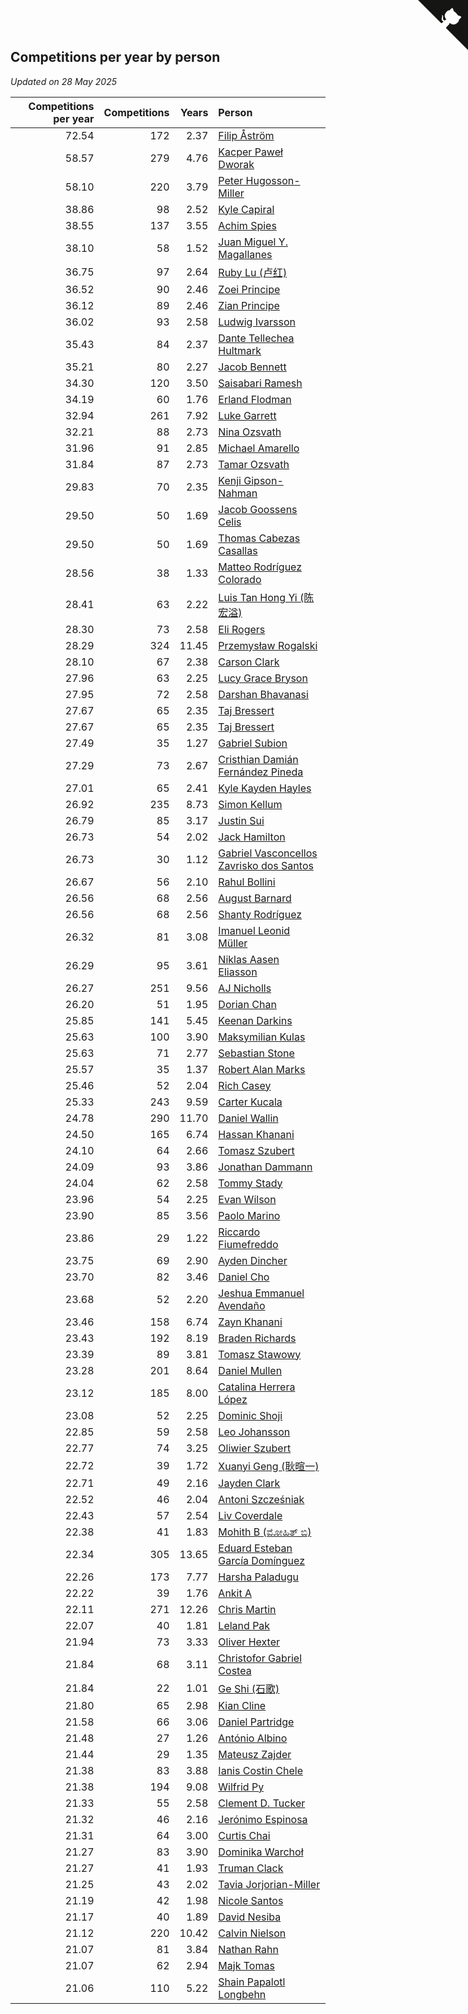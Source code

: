 ## Competitions per year by person

*Updated on 28 May 2025*

| Competitions per year | Competitions | Years | Person |
| ---: | ---: | ---: | :--- |
| 72.54 | 172 | 2.37 | [Filip Åström](https://www.worldcubeassociation.org/persons/2023ASTR01) |
| 58.57 | 279 | 4.76 | [Kacper Paweł Dworak](https://www.worldcubeassociation.org/persons/2020DWOR01) |
| 58.10 | 220 | 3.79 | [Peter Hugosson-Miller](https://www.worldcubeassociation.org/persons/2021HUGO01) |
| 38.86 | 98 | 2.52 | [Kyle Capiral](https://www.worldcubeassociation.org/persons/2022CAPI02) |
| 38.55 | 137 | 3.55 | [Achim Spies](https://www.worldcubeassociation.org/persons/2021SPIE01) |
| 38.10 | 58 | 1.52 | [Juan Miguel Y. Magallanes](https://www.worldcubeassociation.org/persons/2023MAGA09) |
| 36.75 | 97 | 2.64 | [Ruby Lu (卢红)](https://www.worldcubeassociation.org/persons/2022LURU01) |
| 36.52 | 90 | 2.46 | [Zoei Principe](https://www.worldcubeassociation.org/persons/2022PRIN09) |
| 36.12 | 89 | 2.46 | [Zian Principe](https://www.worldcubeassociation.org/persons/2022PRIN08) |
| 36.02 | 93 | 2.58 | [Ludwig Ivarsson](https://www.worldcubeassociation.org/persons/2022IVAR01) |
| 35.43 | 84 | 2.37 | [Dante Tellechea Hultmark](https://www.worldcubeassociation.org/persons/2023HULT01) |
| 35.21 | 80 | 2.27 | [Jacob Bennett](https://www.worldcubeassociation.org/persons/2023BENN04) |
| 34.30 | 120 | 3.50 | [Saisabari Ramesh](https://www.worldcubeassociation.org/persons/2021RAME01) |
| 34.19 | 60 | 1.76 | [Erland Flodman](https://www.worldcubeassociation.org/persons/2023FLOD01) |
| 32.94 | 261 | 7.92 | [Luke Garrett](https://www.worldcubeassociation.org/persons/2017GARR05) |
| 32.21 | 88 | 2.73 | [Nina Ozsvath](https://www.worldcubeassociation.org/persons/2022OZSV03) |
| 31.96 | 91 | 2.85 | [Michael Amarello](https://www.worldcubeassociation.org/persons/2022AMAR09) |
| 31.84 | 87 | 2.73 | [Tamar Ozsvath](https://www.worldcubeassociation.org/persons/2022OZSV04) |
| 29.83 | 70 | 2.35 | [Kenji Gipson-Nahman](https://www.worldcubeassociation.org/persons/2023GIPS01) |
| 29.50 | 50 | 1.69 | [Jacob Goossens Celis](https://www.worldcubeassociation.org/persons/2023CELI06) |
| 29.50 | 50 | 1.69 | [Thomas Cabezas Casallas](https://www.worldcubeassociation.org/persons/2023CASA08) |
| 28.56 | 38 | 1.33 | [Matteo Rodríguez Colorado](https://www.worldcubeassociation.org/persons/2024COLO04) |
| 28.41 | 63 | 2.22 | [Luis Tan Hong Yi (陈宏溢)](https://www.worldcubeassociation.org/persons/2023YILU01) |
| 28.30 | 73 | 2.58 | [Eli Rogers](https://www.worldcubeassociation.org/persons/2022ROGE05) |
| 28.29 | 324 | 11.45 | [Przemysław Rogalski](https://www.worldcubeassociation.org/persons/2013ROGA02) |
| 28.10 | 67 | 2.38 | [Carson Clark](https://www.worldcubeassociation.org/persons/2023CLAR02) |
| 27.96 | 63 | 2.25 | [Lucy Grace Bryson](https://www.worldcubeassociation.org/persons/2023BRYS01) |
| 27.95 | 72 | 2.58 | [Darshan Bhavanasi](https://www.worldcubeassociation.org/persons/2022BHAV01) |
| 27.67 | 65 | 2.35 | [Taj Bressert](https://www.worldcubeassociation.org/persons/2023BRES01) |
| 27.67 | 65 | 2.35 | [Taj Bressert](https://www.worldcubeassociation.org/persons/2023BRES01) |
| 27.49 | 35 | 1.27 | [Gabriel Subion](https://www.worldcubeassociation.org/persons/2024SUBI01) |
| 27.29 | 73 | 2.67 | [Cristhian Damián Fernández Pineda](https://www.worldcubeassociation.org/persons/2022PINE05) |
| 27.01 | 65 | 2.41 | [Kyle Kayden Hayles](https://www.worldcubeassociation.org/persons/2022HAYL02) |
| 26.92 | 235 | 8.73 | [Simon Kellum](https://www.worldcubeassociation.org/persons/2016KELL12) |
| 26.79 | 85 | 3.17 | [Justin Sui](https://www.worldcubeassociation.org/persons/2022SUIJ01) |
| 26.73 | 54 | 2.02 | [Jack Hamilton](https://www.worldcubeassociation.org/persons/2023HAMI08) |
| 26.73 | 30 | 1.12 | [Gabriel Vasconcellos Zavrisko dos Santos](https://www.worldcubeassociation.org/persons/2024SANT39) |
| 26.67 | 56 | 2.10 | [Rahul Bollini](https://www.worldcubeassociation.org/persons/2023BOLL01) |
| 26.56 | 68 | 2.56 | [August Barnard](https://www.worldcubeassociation.org/persons/2022BARN21) |
| 26.56 | 68 | 2.56 | [Shanty Rodríguez](https://www.worldcubeassociation.org/persons/2022CUBI01) |
| 26.32 | 81 | 3.08 | [Imanuel Leonid Müller](https://www.worldcubeassociation.org/persons/2022MULL02) |
| 26.29 | 95 | 3.61 | [Niklas Aasen Eliasson](https://www.worldcubeassociation.org/persons/2021ELIA01) |
| 26.27 | 251 | 9.56 | [AJ Nicholls](https://www.worldcubeassociation.org/persons/2015NICH04) |
| 26.20 | 51 | 1.95 | [Dorian Chan](https://www.worldcubeassociation.org/persons/2023DORI01) |
| 25.85 | 141 | 5.45 | [Keenan Darkins](https://www.worldcubeassociation.org/persons/2019DARK02) |
| 25.63 | 100 | 3.90 | [Maksymilian Kulas](https://www.worldcubeassociation.org/persons/2021KULA02) |
| 25.63 | 71 | 2.77 | [Sebastian Stone](https://www.worldcubeassociation.org/persons/2022STON09) |
| 25.57 | 35 | 1.37 | [Robert Alan Marks](https://www.worldcubeassociation.org/persons/2024MARK03) |
| 25.46 | 52 | 2.04 | [Rich Casey](https://www.worldcubeassociation.org/persons/2023CASE06) |
| 25.33 | 243 | 9.59 | [Carter Kucala](https://www.worldcubeassociation.org/persons/2015KUCA01) |
| 24.78 | 290 | 11.70 | [Daniel Wallin](https://www.worldcubeassociation.org/persons/2013WALL03) |
| 24.50 | 165 | 6.74 | [Hassan Khanani](https://www.worldcubeassociation.org/persons/2018KHAN26) |
| 24.10 | 64 | 2.66 | [Tomasz Szubert](https://www.worldcubeassociation.org/persons/2022SZUB02) |
| 24.09 | 93 | 3.86 | [Jonathan Dammann](https://www.worldcubeassociation.org/persons/2021DAMM01) |
| 24.04 | 62 | 2.58 | [Tommy Stady](https://www.worldcubeassociation.org/persons/2022STAD01) |
| 23.96 | 54 | 2.25 | [Evan Wilson](https://www.worldcubeassociation.org/persons/2023WILS11) |
| 23.90 | 85 | 3.56 | [Paolo Marino](https://www.worldcubeassociation.org/persons/2021MARI04) |
| 23.86 | 29 | 1.22 | [Riccardo Fiumefreddo](https://www.worldcubeassociation.org/persons/2024RICC01) |
| 23.75 | 69 | 2.90 | [Ayden Dincher](https://www.worldcubeassociation.org/persons/2022DINC01) |
| 23.70 | 82 | 3.46 | [Daniel Cho](https://www.worldcubeassociation.org/persons/2021CHOD01) |
| 23.68 | 52 | 2.20 | [Jeshua Emmanuel Avendaño](https://www.worldcubeassociation.org/persons/2023AVEN01) |
| 23.46 | 158 | 6.74 | [Zayn Khanani](https://www.worldcubeassociation.org/persons/2018KHAN28) |
| 23.43 | 192 | 8.19 | [Braden Richards](https://www.worldcubeassociation.org/persons/2017RICH02) |
| 23.39 | 89 | 3.81 | [Tomasz Stawowy](https://www.worldcubeassociation.org/persons/2021STAW01) |
| 23.28 | 201 | 8.64 | [Daniel Mullen](https://www.worldcubeassociation.org/persons/2016MULL04) |
| 23.12 | 185 | 8.00 | [Catalina Herrera López](https://www.worldcubeassociation.org/persons/2017LOPE31) |
| 23.08 | 52 | 2.25 | [Dominic Shoji](https://www.worldcubeassociation.org/persons/2023SHOJ01) |
| 22.85 | 59 | 2.58 | [Leo Johansson](https://www.worldcubeassociation.org/persons/2022JOHA08) |
| 22.77 | 74 | 3.25 | [Oliwier Szubert](https://www.worldcubeassociation.org/persons/2022SZUB01) |
| 22.72 | 39 | 1.72 | [Xuanyi Geng (耿暄一)](https://www.worldcubeassociation.org/persons/2023GENG02) |
| 22.71 | 49 | 2.16 | [Jayden Clark](https://www.worldcubeassociation.org/persons/2023CLAR13) |
| 22.52 | 46 | 2.04 | [Antoni Szcześniak](https://www.worldcubeassociation.org/persons/2023SZCZ04) |
| 22.43 | 57 | 2.54 | [Liv Coverdale](https://www.worldcubeassociation.org/persons/2022COVE02) |
| 22.38 | 41 | 1.83 | [Mohith B (ಮೋಹಿತ್ ಬಿ)](https://www.worldcubeassociation.org/persons/2023BMOH01) |
| 22.34 | 305 | 13.65 | [Eduard Esteban García Domínguez](https://www.worldcubeassociation.org/persons/2011EDUA01) |
| 22.26 | 173 | 7.77 | [Harsha Paladugu](https://www.worldcubeassociation.org/persons/2017PALA08) |
| 22.22 | 39 | 1.76 | [Ankit A](https://www.worldcubeassociation.org/persons/2023AANK01) |
| 22.11 | 271 | 12.26 | [Chris Martin](https://www.worldcubeassociation.org/persons/2013MART03) |
| 22.07 | 40 | 1.81 | [Leland Pak](https://www.worldcubeassociation.org/persons/2023PAKL02) |
| 21.94 | 73 | 3.33 | [Oliver Hexter](https://www.worldcubeassociation.org/persons/2022HEXT01) |
| 21.84 | 68 | 3.11 | [Christofor Gabriel Costea](https://www.worldcubeassociation.org/persons/2022COST03) |
| 21.84 | 22 | 1.01 | [Ge Shi (石歌)](https://www.worldcubeassociation.org/persons/2024GESH01) |
| 21.80 | 65 | 2.98 | [Kian Cline](https://www.worldcubeassociation.org/persons/2022CLIN01) |
| 21.58 | 66 | 3.06 | [Daniel Partridge](https://www.worldcubeassociation.org/persons/2022PART02) |
| 21.48 | 27 | 1.26 | [António Albino](https://www.worldcubeassociation.org/persons/2024ALBI01) |
| 21.44 | 29 | 1.35 | [Mateusz Zajder](https://www.worldcubeassociation.org/persons/2024ZAJD01) |
| 21.38 | 83 | 3.88 | [Ianis Costin Chele](https://www.worldcubeassociation.org/persons/2021CHEL01) |
| 21.38 | 194 | 9.08 | [Wilfrid Py](https://www.worldcubeassociation.org/persons/2016PYWI01) |
| 21.33 | 55 | 2.58 | [Clement D. Tucker](https://www.worldcubeassociation.org/persons/2022TUCK09) |
| 21.32 | 46 | 2.16 | [Jerónimo Espinosa](https://www.worldcubeassociation.org/persons/2023ESPI07) |
| 21.31 | 64 | 3.00 | [Curtis Chai](https://www.worldcubeassociation.org/persons/2022CHAI02) |
| 21.27 | 83 | 3.90 | [Dominika Warchoł](https://www.worldcubeassociation.org/persons/2021WARC01) |
| 21.27 | 41 | 1.93 | [Truman Clack](https://www.worldcubeassociation.org/persons/2023CLAC02) |
| 21.25 | 43 | 2.02 | [Tavia Jorjorian-Miller](https://www.worldcubeassociation.org/persons/2023JORJ01) |
| 21.19 | 42 | 1.98 | [Nicole Santos](https://www.worldcubeassociation.org/persons/2023SANT45) |
| 21.17 | 40 | 1.89 | [David Nesiba](https://www.worldcubeassociation.org/persons/2023NESI01) |
| 21.12 | 220 | 10.42 | [Calvin Nielson](https://www.worldcubeassociation.org/persons/2014NIEL03) |
| 21.07 | 81 | 3.84 | [Nathan Rahn](https://www.worldcubeassociation.org/persons/2021RAHN01) |
| 21.07 | 62 | 2.94 | [Majk Tomas](https://www.worldcubeassociation.org/persons/2022TOMA05) |
| 21.06 | 110 | 5.22 | [Shain Papalotl Longbehn](https://www.worldcubeassociation.org/persons/2020LONG05) |


<a href="https://github.com/jonatanklosko/wca_statistics" class="github-corner" aria-label="View source on Github"><svg width="80" height="80" viewBox="0 0 250 250" style="fill:#151513; color:#fff; position: absolute; top: 0; border: 0; right: 0;" aria-hidden="true"><path d="M0,0 L115,115 L130,115 L142,142 L250,250 L250,0 Z"></path><path d="M128.3,109.0 C113.8,99.7 119.0,89.6 119.0,89.6 C122.0,82.7 120.5,78.6 120.5,78.6 C119.2,72.0 123.4,76.3 123.4,76.3 C127.3,80.9 125.5,87.3 125.5,87.3 C122.9,97.6 130.6,101.9 134.4,103.2" fill="currentColor" style="transform-origin: 130px 106px;" class="octo-arm"></path><path d="M115.0,115.0 C114.9,115.1 118.7,116.5 119.8,115.4 L133.7,101.6 C136.9,99.2 139.9,98.4 142.2,98.6 C133.8,88.0 127.5,74.4 143.8,58.0 C148.5,53.4 154.0,51.2 159.7,51.0 C160.3,49.4 163.2,43.6 171.4,40.1 C171.4,40.1 176.1,42.5 178.8,56.2 C183.1,58.6 187.2,61.8 190.9,65.4 C194.5,69.0 197.7,73.2 200.1,77.6 C213.8,80.2 216.3,84.9 216.3,84.9 C212.7,93.1 206.9,96.0 205.4,96.6 C205.1,102.4 203.0,107.8 198.3,112.5 C181.9,128.9 168.3,122.5 157.7,114.1 C157.9,116.9 156.7,120.9 152.7,124.9 L141.0,136.5 C139.8,137.7 141.6,141.9 141.8,141.8 Z" fill="currentColor" class="octo-body"></path></svg></a><style>.github-corner:hover .octo-arm{animation:octocat-wave 560ms ease-in-out}@keyframes octocat-wave{0%,100%{transform:rotate(0)}20%,60%{transform:rotate(-25deg)}40%,80%{transform:rotate(10deg)}}@media (max-width:500px){.github-corner:hover .octo-arm{animation:none}.github-corner .octo-arm{animation:octocat-wave 560ms ease-in-out}}</style>
